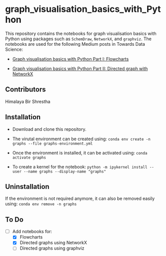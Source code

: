 # graph_visualisation_basics_with_Python

This repository contains the notebooks for graph visualisation basics with Python using packages such as `SchemDraw`, `NetworkX`, and `graphviz`. The notebooks are used for the following Medium posts in Towards Data Science:
- [Graph visualisation basics with Python Part I: Flowcharts](https://medium.com/towards-data-science/graph-visualisation-basics-with-python-part-i-flowcharts-6298c4f412e0)

- [Graph visualisation basics with Python Part II: Directed graph with NetworkX](https://medium.com/towards-data-science/graph-visualisation-basics-with-python-part-ii-directed-graph-with-networkx-5c1cd5564daa)

## Contributors
Himalaya Bir Shrestha

## Installation
- Download and clone this repository.

- The virutal environment can be created using: 
```conda env create -n graphs --file graphs-environment.yml```

- Once the environment is installed, it can be activated using:
```conda activate graphs```

- To create a kernel for the notebook:
```python -m ipykernel install --user --name graphs --display-name "graphs"```

## Uninstallation
If the environment is not required anymore, it can also be removed easily using:
```conda env remove -n graphs```

## To Do
- [ ] Add notebooks for:
    - [X] Flowcharts
    - [X] Directed graphs using NetworkX
    - [ ] Directed graphs using graphviz
